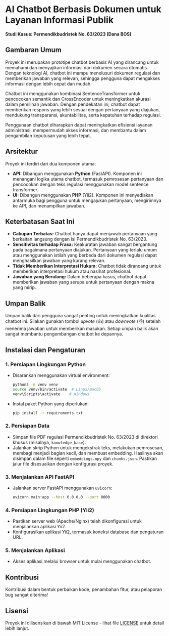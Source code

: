 # AI Chatbot Berbasis Dokumen untuk Layanan Informasi Publik  
**Studi Kasus: Permendikbudristek No. 63/2023 (Dana BOS)**

## Gambaran Umum

Proyek ini merupakan prototipe chatbot berbasis AI yang dirancang untuk memahami dan menyajikan informasi dari dokumen secara otomatis. Dengan teknologi AI, chatbot ini mampu menelusuri dokumen regulasi dan memberikan jawaban yang relevan, sehingga pengguna dapat mengakses informasi dengan lebih cepat dan mudah.

Chatbot ini menggunakan kombinasi SentenceTransformer untuk pencocokan semantik dan CrossEncoder untuk meningkatkan akurasi dalam pemilihan jawaban. Dengan pendekatan ini, chatbot dapat memberikan respons yang lebih sesuai dengan pertanyaan yang diajukan, mendukung transparansi, akuntabilitas, serta kepatuhan terhadap regulasi.

Penggunaan chatbot diharapkan dapat meningkatkan efisiensi layanan administrasi, mempermudah akses informasi, dan membantu dalam pengambilan keputusan yang lebih tepat.

## Arsitektur

Proyek ini terdiri dari dua komponen utama:

*   **API:** Dibangun menggunakan **Python** (FastAPI). Komponen ini menangani logika utama chatbot, termasuk pemrosesan pertanyaan dan pencocokan dengan teks regulasi menggunakan model sentence transformer.
*   **UI:** Dibangun menggunakan **PHP** (Yii2). Komponen ini menyediakan antarmuka bagi pengguna untuk mengajukan pertanyaan, mengirimnya ke API, dan menampilkan jawaban.

## Keterbatasan Saat Ini

*   **Cakupan Terbatas:** Chatbot hanya dapat menjawab pertanyaan yang berkaitan langsung dengan isi Permendikbudristek No. 63/2023.
*   **Sensitivitas terhadap Frasa:** Keakuratan jawaban sangat bergantung pada bagaimana pertanyaan diajukan. Pertanyaan yang terlalu umum atau menggunakan istilah yang berbeda dari dokumen regulasi dapat menghasilkan jawaban yang kurang relevan.
*   **Tidak Memberikan Interpretasi Hukum:** Chatbot tidak dirancang untuk memberikan interpretasi hukum atau nasihat profesional.
*   **Jawaban yang Berulang:** Dalam beberapa kasus, chatbot dapat memberikan jawaban yang serupa untuk pertanyaan dengan makna yang mirip.

## Umpan Balik

Umpan balik dari pengguna sangat penting untuk meningkatkan kualitas chatbot ini. Silakan gunakan tombol *upvote* (👍) atau *downvote* (👎) setelah menerima jawaban untuk memberikan masukan. Setiap umpan balik akan sangat membantu pengembangan chatbot ke depannya.

## Instalasi dan Pengaturan

### 1. **Persiapan Lingkungan Python**
*   Disarankan menggunakan virtual environment:
    ```bash
    python3 -m venv venv
    source venv/bin/activate  # Linux/macOS
    venv\Scripts\activate    # Windows
    ```
*   Instal paket Python yang diperlukan:
    ```bash
    pip install -r requirements.txt
    ```

### 2. **Persiapan Data**
*   Simpan file PDF regulasi Permendikbudristek No. 63/2023 di direktori khusus (misalnya, `knowledge_base`).
*   Jalankan skrip Python untuk mengekstrak teks, melakukan pemrosesan, membagi menjadi bagian kecil, dan membuat embedding. Hasilnya akan disimpan dalam file seperti `embeddings.npy` dan `chunks.json`. Pastikan jalur file disesuaikan dengan konfigurasi proyek.

### 3. **Menjalankan API FastAPI**
*   Jalankan server FastAPI menggunakan `uvicorn`:
    ```bash
    uvicorn main:app --host 0.0.0.0 --port 8000
    ```

### 4. **Persiapan Lingkungan PHP (Yii2)**
*   Pastikan server web (Apache/Nginx) telah dikonfigurasi untuk menjalankan aplikasi Yii2.
*   Konfigurasikan aplikasi Yii2, termasuk koneksi database dan pengaturan URL.

### 5. **Menjalankan Aplikasi**
*   Akses aplikasi melalui browser untuk mulai menggunakan chatbot.

## Kontribusi

Kontribusi dalam bentuk perbaikan kode, penambahan fitur, atau pelaporan bug sangat diterima!

## Lisensi

Proyek ini dilisensikan di bawah MIT License - lihat file [LICENSE](LICENSE) untuk detail lebih lanjut.
